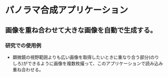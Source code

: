 # パノラマ合成アプリケーション

## 画像を重ね合わせて大きな画像を自動で生成する。

### 研究での使用例
- 顕微鏡の視野範囲よりも広い画像を取得したいときに重なり合う部分(のりしろ)ができるように画像を複数枚撮って、このアプリケーションで読み込み重ね合わせる。
